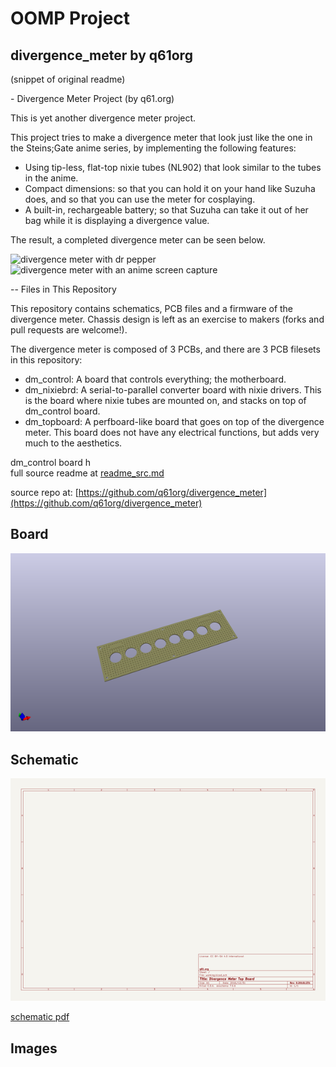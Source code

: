 # OOMP Project  
## divergence_meter  by q61org  
  
(snippet of original readme)  
  
﻿- Divergence Meter Project (by q61.org)  
  
This is yet another divergence meter project.  
  
This project tries to make a divergence meter that look just like the one in the Steins;Gate anime series, by implementing the following features:  
- Using tip-less, flat-top nixie tubes (NL902) that look similar to the tubes in the anime.  
- Compact dimensions: so that you can hold it on your hand like Suzuha does, and so that you can use the meter for cosplaying.  
- A built-in, rechargeable battery; so that Suzuha can take it out of her bag while it is displaying a divergence value.  
  
The result, a completed divergence meter can be seen below.  
  
![divergence meter with dr pepper](http://q61.org/dm/dm_3748.jpg)  
![divergence meter with an anime screen capture](http://q61.org/dm/dm_3757.jpg)  
  
  
-- Files in This Repository  
  
This repository contains schematics, PCB files and a firmware of the divergence meter. Chassis design is left as an exercise to makers (forks and pull requests are welcome!).  
  
The divergence meter is composed of 3 PCBs, and there are 3 PCB filesets in this repository:  
- dm_control: A board that controls everything; the motherboard.  
- dm_nixiebrd: A serial-to-parallel converter board with nixie drivers. This is the board where nixie tubes are mounted on, and stacks on top of dm_control board.  
- dm_topboard: A perfboard-like board that goes on top of the divergence meter. This board does not have any electrical functions, but adds very much to the aesthetics.  
  
dm_control board h  
  full source readme at [readme_src.md](readme_src.md)  
  
source repo at: [https://github.com/q61org/divergence_meter](https://github.com/q61org/divergence_meter)  
## Board  
  
[![working_3d.png](working_3d_600.png)](working_3d.png)  
## Schematic  
  
[![working_schematic.png](working_schematic_600.png)](working_schematic.png)  
  
[schematic pdf](working_schematic.pdf)  
## Images  

